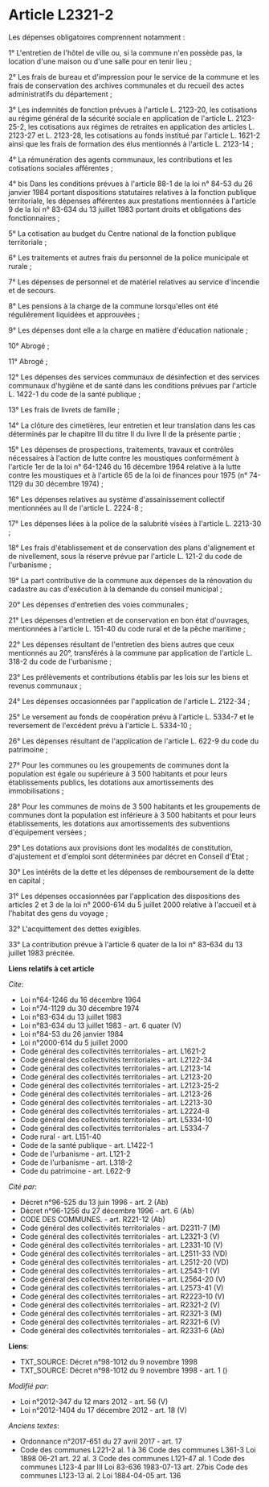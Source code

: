 # Article L2321-2

Les dépenses obligatoires comprennent notamment : 

1° L'entretien de l'hôtel de ville ou, si la commune n'en possède pas, la location d'une maison ou d'une salle pour en tenir
lieu ; 

2° Les frais de bureau et d'impression pour le service de la commune et les frais de conservation des archives communales et
du recueil des actes administratifs du département ; 

3° Les indemnités de fonction prévues à l'article L. 2123-20, les cotisations au régime général de la sécurité sociale en
application de l'article L. 2123-25-2, les cotisations aux régimes de retraites en application des articles L. 2123-27 et L.
2123-28, les cotisations au fonds institué par l'article L. 1621-2 ainsi que les frais de formation des élus mentionnés à
l'article L. 2123-14 ; 

4° La rémunération des agents communaux, les contributions et les cotisations sociales afférentes ; 

4° bis Dans les conditions prévues à l'article 88-1 de la loi n° 84-53 du 26 janvier 1984 portant dispositions statutaires
relatives à la fonction publique territoriale, les dépenses afférentes aux prestations mentionnées à l'article 9 de la loi n°
83-634 du 13 juillet 1983 portant droits et obligations des fonctionnaires ; 

5° La cotisation au budget du Centre national de la fonction publique territoriale ; 

6° Les traitements et autres frais du personnel de la police municipale et rurale ; 

7° Les dépenses de personnel et de matériel relatives au service d'incendie et de secours. 

8° Les pensions à la charge de la commune lorsqu'elles ont été régulièrement liquidées et approuvées ; 

9° Les dépenses dont elle a la charge en matière d'éducation nationale ; 

10° Abrogé ; 

11° Abrogé ; 

12° Les dépenses des services communaux de désinfection et des services communaux d'hygiène et de santé dans les conditions
prévues par l'article L. 1422-1 du code de la santé publique ; 

13° Les frais de livrets de famille ; 

14° La clôture des cimetières, leur entretien et leur translation dans les cas déterminés par le chapitre III du titre II du
livre II de la présente partie ; 

15° Les dépenses de prospections, traitements, travaux et contrôles nécessaires à l'action de lutte contre les moustiques
conformément à l'article 1er de la loi n° 64-1246 du 16 décembre 1964 relative à la lutte contre les moustiques et à
l'article 65 de la loi de finances pour 1975 (n° 74-1129 du 30 décembre 1974) ; 

16° Les dépenses relatives au système d'assainissement collectif mentionnées au II de l'article L. 2224-8 ; 

17° Les dépenses liées à la police de la salubrité visées à l'article L. 2213-30 ; 

18° Les frais d'établissement et de conservation des plans d'alignement et de nivellement, sous la réserve prévue par
l'article L. 121-2 du code de l'urbanisme ; 

19° La part contributive de la commune aux dépenses de la rénovation du cadastre au cas d'exécution à la demande du conseil
municipal ; 

20° Les dépenses d'entretien des voies communales ; 

21° Les dépenses d'entretien et de conservation en bon état d'ouvrages, mentionnées à l'article L. 151-40 du code rural et de
la pêche maritime ; 

22° Les dépenses résultant de l'entretien des biens autres que ceux mentionnés au 20°, transférés à la commune par
application de l'article L. 318-2 du code de l'urbanisme ; 

23° Les prélèvements et contributions établis par les lois sur les biens et revenus communaux ; 

24° Les dépenses occasionnées par l'application de l'article L. 2122-34 ; 

25° Le versement au fonds de coopération prévu à l'article L. 5334-7 et le reversement de l'excédent prévu à l'article L.
5334-10 ; 

26° Les dépenses résultant de l'application de l'article L. 622-9 du code du patrimoine ; 

27° Pour les communes ou les groupements de communes dont la population est égale ou supérieure à 3 500 habitants et pour
leurs établissements publics, les dotations aux amortissements des immobilisations ; 

28° Pour les communes de moins de 3 500 habitants et les groupements de communes dont la population est inférieure à 3 500
habitants et pour leurs établissements, les dotations aux amortissements des subventions d'équipement versées ; 

29° Les dotations aux provisions dont les modalités de constitution, d'ajustement et d'emploi sont déterminées par décret en
Conseil d'Etat ; 

30° Les intérêts de la dette et les dépenses de remboursement de la dette en capital ; 

31° Les dépenses occasionnées par l'application des dispositions des articles 2 et 3 de la loi n° 2000-614 du 5 juillet 2000
relative à l'accueil et à l'habitat des gens du voyage ; 

32° L'acquittement des dettes exigibles. 

33° La contribution prévue à l'article 6 quater de la loi n° 83-634 du 13 juillet 1983 précitée.

**Liens relatifs à cet article**

_Cite_:

  - Loi n°64-1246 du 16 décembre 1964
  - Loi n°74-1129 du 30 décembre 1974
  - Loi n°83-634 du 13 juillet 1983
  - Loi n°83-634 du 13 juillet 1983 - art. 6 quater (V)
  - Loi n°84-53 du 26 janvier 1984
  - Loi n°2000-614 du 5 juillet 2000
  - Code général des collectivités territoriales - art. L1621-2
  - Code général des collectivités territoriales - art. L2122-34
  - Code général des collectivités territoriales - art. L2123-14
  - Code général des collectivités territoriales - art. L2123-20
  - Code général des collectivités territoriales - art. L2123-25-2
  - Code général des collectivités territoriales - art. L2123-26
  - Code général des collectivités territoriales - art. L2213-30
  - Code général des collectivités territoriales - art. L2224-8
  - Code général des collectivités territoriales - art. L5334-10
  - Code général des collectivités territoriales - art. L5334-7
  - Code rural - art. L151-40
  - Code de la santé publique - art. L1422-1
  - Code de l'urbanisme - art. L121-2
  - Code de l'urbanisme - art. L318-2
  - Code du patrimoine - art. L622-9

_Cité par_:

  - Décret n°96-525 du 13 juin 1996 - art. 2 (Ab)
  - Décret n°96-1256 du 27 décembre 1996 - art. 6 (Ab)
  - CODE DES COMMUNES. - art. R221-12 (Ab)
  - Code général des collectivités territoriales - art. D2311-7 (M)
  - Code général des collectivités territoriales - art. L2321-3 (V)
  - Code général des collectivités territoriales - art. L2331-10 (V)
  - Code général des collectivités territoriales - art. L2511-33 (VD)
  - Code général des collectivités territoriales - art. L2512-20 (VD)
  - Code général des collectivités territoriales - art. L2543-1 (V)
  - Code général des collectivités territoriales - art. L2564-20 (V)
  - Code général des collectivités territoriales - art. L2573-41 (V)
  - Code général des collectivités territoriales - art. R2223-10 (V)
  - Code général des collectivités territoriales - art. R2321-2 (V)
  - Code général des collectivités territoriales - art. R2321-3 (M)
  - Code général des collectivités territoriales - art. R2321-6 (V)
  - Code général des collectivités territoriales - art. R2331-6 (Ab)

**Liens**:

  - TXT_SOURCE: Décret n°98-1012 du 9 novembre 1998
  - TXT_SOURCE: Décret n°98-1012 du 9 novembre 1998 - art. 1 ()

_Modifié par_:

  - Loi n°2012-347 du 12 mars 2012 - art. 56 (V)
  - Loi n°2012-1404 du 17 décembre 2012 - art. 18 (V)

_Anciens textes_:

  - Ordonnance n°2017-651 du 27 avril 2017 - art. 17
  - Code des communes L221-2 al. 1 à 36 Code des communes L361-3 Loi 1898 06-21 art. 22 al. 3 Code des communes L121-47 al. 1 Code des communes L123-4 par III Loi 83-636 1983-07-13 art. 27bis Code des communes L123-13 al. 2 Loi 1884-04-05 art. 136
